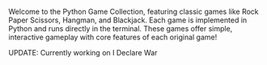 Welcome to the Python Game Collection, featuring classic games like Rock Paper Scissors, Hangman, and 
Blackjack. Each game is implemented in Python and runs directly in the terminal. These games offer 
simple, interactive gameplay with core features of each original game!

UPDATE: Currently working on I Declare War
